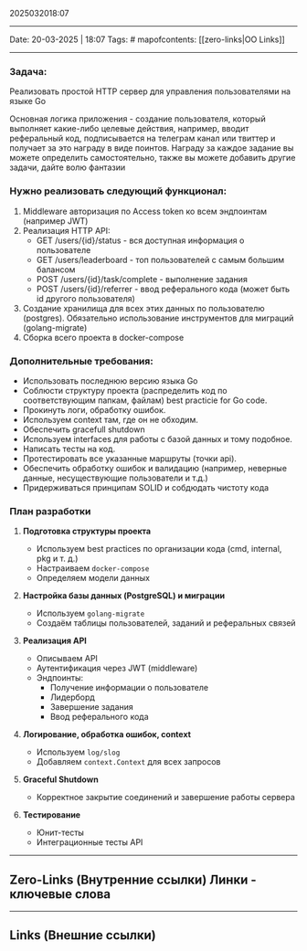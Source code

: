 2025032018:07
___
Date: 20-03-2025 | 18:07
Tags: #
mapofcontents: [[zero-links|OO Links]]
___
### Задача: 
Реализовать простой HTTP сервер для управления пользователями на языке Go

Основная логика приложения - создание пользователя, который выполняет какие-либо целевые действия, например, вводит реферальный код, подписывается на телеграм канал или твиттер и получает за это награду в виде поинтов. Награду за каждое задание вы можете определить самостоятельно, также вы можете добавить другие задачи, дайте волю фантазии
### Нужно реализовать следующий функционал:

1. Middleware авторизация по Access token ко всем эндпоинтам (например JWT)
2. Реализация HTTP API:
	- GET /users/{id}/status - вся доступная информация о пользователе
	- GET /users/leaderboard - топ пользователей с самым большим балансом
	- POST /users/{id}/task/complete - выполнение задания 
	- POST /users/{id}/referrer - ввод реферального кода (может быть id другого пользователя)
3. Создание хранилища для всех этих данных по пользователю (postgres). Обязательно использование инструментов для миграций (golang-migrate)
4. Сборка всего проекта в docker-compose
    
### Дополнительные требования:
- Использовать последнюю версию языка Go
- Соблюсти структуру проекта (распределить код по соответствующим папкам, файлам) 
	best practicie for Go code.
- Прокинуть логи, обработку ошибок.
- Используем context там, где он не обходим.
- Обеспечить gracefull shutdown
- Используем interfaces для работы с базой данных и тому подобное.
- Написать тесты на код. 
- Протестировать все указанные маршруты (точки api).
- Обеспечить обработку ошибок и валидацию (например, неверные данные, несуществующие пользователи и т.д.)
- Придерживаться принципам SOLID и собдюдать чистоту кода

### **План разработки**

1. **Подготовка структуры проекта**
    - Используем best practices по организации кода (cmd, internal, pkg и т. д.)
    - Настраиваем `docker-compose`
    - Определяем модели данных
    
2. **Настройка базы данных (PostgreSQL) и миграции**
    - Используем `golang-migrate`
    - Создаём таблицы пользователей, заданий и реферальных связей
    
3. **Реализация API**
	- Описываем API
    - Аутентификация через JWT (middleware)
    - Эндпоинты:
        - Получение информации о пользователе
        - Лидерборд
        - Завершение задания
        - Ввод реферального кода
        
5. **Логирование, обработка ошибок, context**
    - Используем `log/slog`
    - Добавляем `context.Context` для всех запросов
    
6. **Graceful Shutdown**
    - Корректное закрытие соединений и завершение работы сервера
    
7. **Тестирование**
    - Юнит-тесты
    - Интеграционные тесты API


-----
**Zero-Links**  (Внутренние ссылки) Линки - ключевые слова
-

------
**Links** (Внешние ссылки)
-
